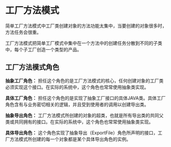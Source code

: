# 工厂方法模式

简单工厂方法模式中工厂类创建对象的方法功能太集中，当要创建的对象很多时，方法任务会很重。  

工厂方法模式把简单工厂模式中集中在一个方法中的创建任务分散到不同的子类中，每个子工厂创造一个类型的产品。  

## 工厂方法模式角色
**抽象工厂角色：** 担任这个角色的是工厂方法模式的核心，任何创建对象的工厂类必须实现这个接口。在实际的系统中，这个角色也常常使用抽象类实现。  

**具体工厂角色：** 担任这个角色的是实现了抽象工厂接口的具体JAVA类。具体工厂角色含有与业务密切相关的逻辑，并且受到使用者的调用以创建导出类。  

**抽象导出角色：** 工厂方法模式所创建的对象的超类，也就是所有导出类的共同父类或共同拥有的接口。在实际的系统中，这个角色也常常使用抽象类实现。

**具体导出角色：** 这个角色实现了抽象导出（ExportFile）角色所声明的接口，工厂方法模式所创建的每一个对象都是某个具体导出角色的实例。
